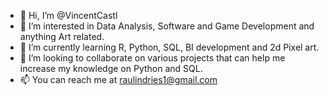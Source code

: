 - 👋 Hi, I’m @VincentCastl
- 👀 I’m interested in Data Analysis, Software and Game Development and anything Art related.
- 🌱 I’m currently learning R, Python, SQL, BI development and 2d Pixel art.
- 💞️ I’m looking to collaborate on various projects that can help me increase my knowledge on Python and SQL.
- 📫 You can reach me at raulindries1@gmail.com

<!---
VincentCastl/VincentCastl is a ✨ special ✨ repository because its `README.md` (this file) appears on your GitHub profile.
You can click the Preview link to take a look at your changes.
--->
